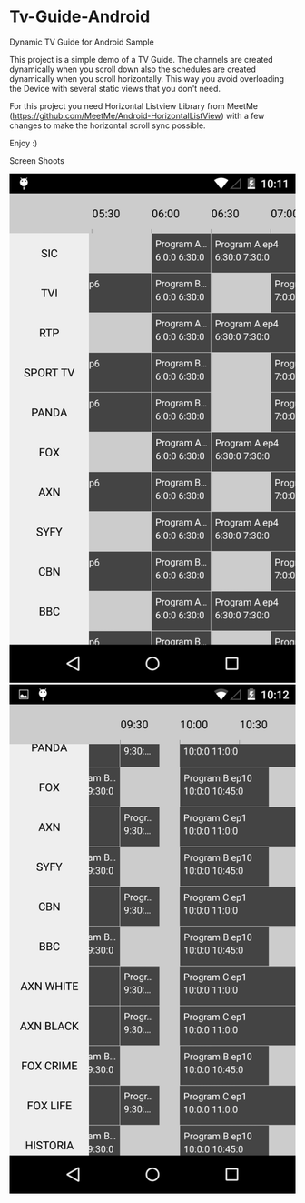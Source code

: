 # Tv-Guide-Android
Dynamic TV Guide for Android Sample

This project is a simple demo of a TV Guide. The channels are created dynamically
when you scroll down also the schedules are created dynamically when you scroll horizontally.
This way you avoid overloading the Device with several static views that you don't need.

For this project you need Horizontal Listview Library from MeetMe (https://github.com/MeetMe/Android-HorizontalListView)
with a few changes to make the horizontal scroll sync possible.

Enjoy :)

Screen Shoots

![TV Guide View - Screenshoot 1](https://github.com/jobernas/Tv-Guide-Android/blob/master/screenshoots/screenshot1.png "Screenshoot 1")
![TV Guide View - Screenshoot 2](https://github.com/jobernas/Tv-Guide-Android/blob/master/screenshoots/screenshot2.png "Screenshoot 2")



